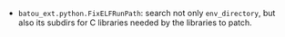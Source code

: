 - `batou_ext.python.FixELFRunPath`: search not only `env_directory`, but also its subdirs for C libraries needed by the libraries to patch.
